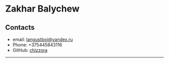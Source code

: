 # Zakhar Balychew

## Сontacts
* email: langustboi@yandex.ru
* Phone: +375445843116
* GitHub: [chizzora](https://github.com/chizzora)
****